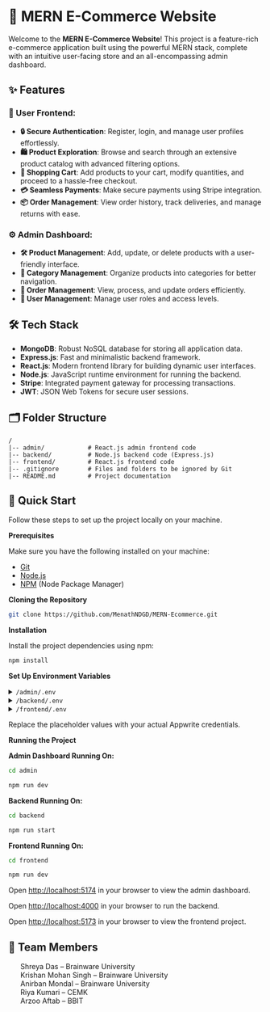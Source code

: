 # 🛒 MERN E-Commerce Website

Welcome to the **MERN E-Commerce Website**! This project is a feature-rich e-commerce application built using the powerful MERN stack, complete with an intuitive user-facing store and an all-encompassing admin dashboard.

## ✨ Features

### 🌟 User Frontend:

- **🔒 Secure Authentication**: Register, login, and manage user profiles effortlessly.
- **🛍️ Product Exploration**: Browse and search through an extensive product catalog with advanced filtering options.
- **🛒 Shopping Cart**: Add products to your cart, modify quantities, and proceed to a hassle-free checkout.
- **💳 Seamless Payments**: Make secure payments using Stripe integration.
- **📦 Order Management**: View order history, track deliveries, and manage returns with ease.

### ⚙️ Admin Dashboard:

- **🛠️ Product Management**: Add, update, or delete products with a user-friendly interface.
- **📂 Category Management**: Organize products into categories for better navigation.
- **📑 Order Management**: View, process, and update orders efficiently.
- **👥 User Management**: Manage user roles and access levels.

## 🛠️ Tech Stack

- **MongoDB**: Robust NoSQL database for storing all application data.
- **Express.js**: Fast and minimalistic backend framework.
- **React.js**: Modern frontend library for building dynamic user interfaces.
- **Node.js**: JavaScript runtime environment for running the backend.
- **Stripe**: Integrated payment gateway for processing transactions.
- **JWT**: JSON Web Tokens for secure user sessions.

## 🗂️ Folder Structure

```plaintext
/
|-- admin/            # React.js admin frontend code
|-- backend/          # Node.js backend code (Express.js)
|-- frontend/         # React.js frontend code
|-- .gitignore        # Files and folders to be ignored by Git
|-- README.md         # Project documentation
```

## 🤸 Quick Start

Follow these steps to set up the project locally on your machine.

**Prerequisites**

Make sure you have the following installed on your machine:

- [Git](https://git-scm.com/)
- [Node.js](https://nodejs.org/en)
- [NPM](https://www.npmjs.com/) (Node Package Manager)

**Cloning the Repository**

```bash
git clone https://github.com/MenathNDGD/MERN-Ecommerce.git
```

**Installation**

Install the project dependencies using npm:

```bash
npm install
```

**Set Up Environment Variables**

<details>
<summary><code>/admin/.env</code></summary>

```env
VITE_BACKEND_URL = "http://localhost:4000"
```

</details>

<details>
<summary><code>/backend/.env</code></summary>

```env
MONGODB_URI =

CLOUDINARY_API_KEY =

CLOUDINARY_SECRET_KEY =

CLOUDINARY_CLOUD_NAME =

JWT_SECRET =

ADMIN_EMAIL = "admin@trendify.com" #For testing only

ADMIN_PASSWORD = "admin@123" #For testing only

```

</details>

<details>
<summary><code>/frontend/.env</code></summary>

```env
VITE_BACKEND_URL = "http://localhost:4000"
```

</details>

Replace the placeholder values with your actual Appwrite credentials.

**Running the Project**

**Admin Dashboard Running On:**

```bash
cd admin
```

```bash
npm run dev
```

**Backend Running On:**

```bash
cd backend
```

```bash
npm run start
```

**Frontend Running On:**

```bash
cd frontend
```

```bash
npm run dev
```

Open [http://localhost:5174](http://localhost:5174) in your browser to view the admin dashboard.

Open [http://localhost:4000](http://localhost:4000) in your browser to run the backend.

Open [http://localhost:5173](http://localhost:5173) in your browser to view the frontend project.

## 🤝 Team Members

<ul>
  Shreya Das – Brainware University<br>
  Krishan Mohan Singh – Brainware University<br>
  Anirban Mondal – Brainware University<br>
  Riya Kumari – CEMK<br>
  Arzoo Aftab – BBIT
</ul>

